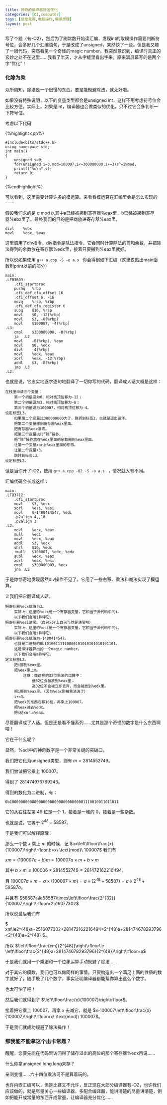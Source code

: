 ```yaml
---
title: 神奇的编译器除法优化
categories: [OI,computer]
tags: [信息竞赛,电脑操作,编译原理]
layout: post
---
```


写了个题（有-O2），然后为了刷常数开始读汇编，发现int的取模操作需要判断符号位，会多好几个汇编语句，于是改成了unsigned，果然快了一些。但是我又瞟了一眼代码，突然看见一个奇怪的magic number。我突然意识到，编译时真正的玄妙之处不在这里……我看了半天，才从字缝里看出字来，原来满屏幕写的是两个字“优化”！

### 化除为乘

众所周知，除法是一个很慢的东西。要是能规避除法，就太好啦。

如果没有特殊说明，以下的变量类型都会是unsigned int，这样不用考虑符号位会比较方便。实际上，如果是int，编译器也会做类似的优化，只不过它会多判断一下符号位。

考虑以下代码

{%highlight cpp%}

	#include<bits/stdc++.h>
	using namespace std;
	int main()
	{
		unsigned s=0;
		for(unsigned i=3,mod=100007;i<=300000000;i+=3)s^=i%mod;
		printf("%u\n",s);
		return 0;
	}

{%endhighlight%}

可以看到，这里需要计算许多的模运算。来看看模运算在汇编里会是怎么实现的——

假设我们求的是 $a\ \text{mod}\ b$,其中a已经被挪到寄存器%eax里，b已经被挪到寄存器%ebx里了。最终我们的目的是把商放进寄存器%eax里。

	divl	%ebx
	movl	%edx, %eax

这里调用了div指令。div指令是除法指令，它会同时计算除法的商和余数，并把除法得到的余数放在寄存器%edx里，接着只要搬到%eax里就好。

所以说如果使用 `g++ a.cpp -S -o a.s ` 你会得到如下汇编（这里仅贴出main函数到print以前的部分）

	main:
	.LFB3609:
		.cfi_startproc
		pushq	%rbp
		.cfi_def_cfa_offset 16
		.cfi_offset 6, -16
		movq	%rsp, %rbp
		.cfi_def_cfa_register 6
		subq	$16, %rsp
		movl	$0, -12(%rbp)
		movl	$3, -8(%rbp)
		movl	$100007, -4(%rbp)
	.L3:
		cmpl	$300000000, -8(%rbp)
		ja	.L2
		movl	-8(%rbp), %eax
		movl	$0, %edx
		divl	-4(%rbp)
		movl	%edx, %eax
		xorl	%eax, -12(%rbp)
		addl	$3, -8(%rbp)
		jmp	.L3
	.L2:

也就是说，它忠实地逐字逐句地翻译了一切你写的代码，翻译成人话大概是这样：

	在栈里申请三个变量：
		第一个初值设为0，相对栈顶位移为-12；
		第二个初值设为3，相对栈顶位移为-8；
		第三个初值设为100007，相对栈顶位移为-4。
	设定标签L3。
		如果第二个变量比300000000大了，跳转到标签2，也就是退出循环。
		把第二个变量挪到寄存器%eax里面。
		把寄存器%edx清零。
		把第三个变量执行“除”操作。
		把“除”操作放在%edx里面的余数搬到%eax里面。
		让第一个变量xor上%eax里面的东西。
		让第二个变量+3。
		跳转到标签L3。
	设定标签L2。

但是当你开了-O2，使用 `g++ a.cpp -O2 -S -o a.s ` ，情况就大有不同。

汇编代码会长成这样：

	main:
	.LFB3712:
		.cfi_startproc
		movl	$3, %ecx
		xorl	%esi, %esi
		movl	$-1480414547, %edi
		.p2align 4,,10
		.p2align 3
	.L2:
		movl	%ecx, %eax
		mull	%edi
		movl	%ecx, %eax
		addl	$3, %ecx
		shrl	$16, %edx
		imull	$100007, %edx, %edx
		subl	%edx, %eax
		xorl	%eax, %esi
		cmpl	$300000003, %ecx
		jne	.L2

于是你惊奇地发现居然div操作不见了。它用了一些右移、乘法和减法实现了模运算。

让我们把它翻译成人话。

	把寄存器%ecx赋值为3。
		实际上，这里的%ecx是一个寄存器变量，它相当于源代码中的i。
		以下我们会用i称呼它。
	把寄存器%esi清零。（自己xor上自己当然是清零啦）
		实际上，这里的%esi是一个寄存器变量，它相当于源代码中的s。
		以下我们会用s称呼它。
	把寄存器%edi赋值为-1480414547。
		也就是二进制的0b10100111110000101010101010101101。
		这是编译器算出的一个magic number。
		以下我们会用m称呼它。
	定义标签L2。
		把i挪到%eax里。
		把%eax乘上m。
			注意：像这样的32位乘法的运算中：
				低32位会被放到%eax里；
				高32位不会被立即丢弃，而会被放到%edx里。
		把i挪到%eax里。（因为%eax刚被乘法洗了）
		i+=3。
		把%edx的东西右移16位，再乘上100007。
		把%eax减去%edx。
		把s给xor上%eax。

尽管翻译成了人话。但是还是看不懂系列……尤其是那个奇怪的数字是什么东西啊喂！

它在干什么呢？

显然，%edi中的神奇数字是一个非常关键的突破口。

我们把它化为unsigned类型，则有 $m=2814552749$。

我们尝试把它乘上 $100007$。

得到了 $281474976769243$。

得到的数化为二进制，有：

`0b1000000000000000000000000000000001110010011011011`

它的从右往左第 $49$ 位是一个 $1$，接着是一堆的 $0$，接着是一些杂数。

也就是说，它等于 $2^{48}+58587$。

于是我们可以解释原理：

那么一个数 $x$ 乘上 $m$ 的时候，记 $a=\left\lfloor\frac{x}{100007}\right\rfloor,b=x\ \text{mod}\ 100007$ 我们有

$xm=(100007a+b)m=100007a\times m+b\times m$

其中 $b\times m\le 100006\times 2814552749=281472162216494$。

且 $100007a\times m=a\times (100007\times m)=a\times(2^{48}+58587)=a\times 2^{48}+58587a$。

并且有 $58587a\le58587\times\left\lfloor\frac{2^{32}}{100007}\right\rfloor=2516077302$

所以说最后我们有

$ xm\le2^{48}a+2516077302+281472162216494=2^{48}a+281474678293796<2^{48}a+2^{48} $。

所以 $\left\lfloor\frac{xm}{2^{48}}\right\rfloor\le \left\lfloor\frac{2^{48}a+281474678293796}{2^{48}}\right\rfloor=a$

于是我们就用一个乘法和一个位移运算手动规避了除法……

对于其它的模数，我们也可以做同样的事情。只要构造出一个满足上面的性质的数字就好了。随手敲了几个数字，事实证明编译器都能帮你算出这么个数字。

也太可怕了吧！

然后我们就得到了 $\left\lfloor\frac{x}{100007}\right\rfloor$。

接着把它乘上 $100007$，再拿 $x$ 去减它，就是 $x-100007\left\lfloor\frac{x}{100007}\right\rfloor=x\ \text{mod}\ 100007$。

于是我们就成功规避了除法操作！

### 那我能不能拿这个出卡常题？

醒醒，您要先能在代码里访问得了储存溢出的高位的那个寄存器%edx再说……

什么你拿unsigned long long来存？

亲测变慢……六十四位乘法可不是算着玩的。

也许内嵌汇编可以，但是比赛又不允许，反正现在大部分编译器有-O2，也许我们应该做的，就是尽量关心一些编译器，多配合编译器，能讲清楚的尽量讲清楚，例如把能开成常量的东西开成常量，让编译器充分优化……